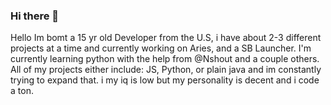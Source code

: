 ### Hi there 👋

<!--
**Flixah/Flixah** is a ✨ _special_ ✨ repository because its `README.md` (this file) appears on your GitHub profile.

Here are some ideas to get you started:

- 🔭 I’m currently working on ...
- 🌱 I’m currently learning ...
- 👯 I’m looking to collaborate on ...
- 🤔 I’m looking for help with ...
- 💬 Ask me about ...
- 📫 How to reach me: ...
- 😄 Pronouns: ...
- ⚡ Fun fact: ...
-->Hello Im bomt a 15 yr old Developer from the U.S, i have about 2-3 different projects at a time and currently working on Aries, and a SB Launcher. I'm currently learning python with the help from @Nshout and a couple others. All of my projects either include: JS, Python, or plain java and im constantly trying to expand that. i my iq is low but my personality is decent and i code a ton.
